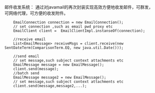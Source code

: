 邮件收发系统：
通过对javamail的再次封装实现高效方便地收发邮件，可群发，可网络代理，可方便的收发附件。

        EmailConnection connection = new EmailConnection();
        // set connection ,such as email pwd proxy etc
        EmailClient client =  EmailClientImpl.instanseOf(connection);
        
        //receive email
        List<EmailMessage> receiveMsgs = client.receive(new SentDateTerm(ComparisonTerm.EQ, new java.util.Date()));
        
        //send email
        // set message,such subject context attachments etc
        EmailMessage message = new EmailMessage();
        client.send(message);
        //batch send
        EmailMessage message2 = new EmailMessage();
        // set message,such subject context attachments etc
        client.send(message,message2,...);
